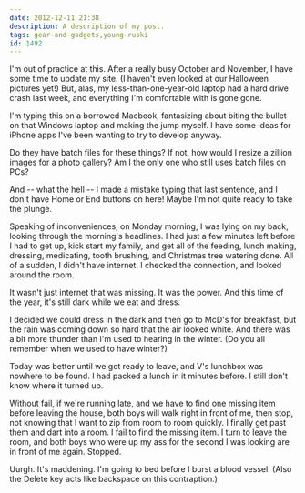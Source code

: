 ```yaml
---
date: 2012-12-11 21:38
description: A description of my post.
tags: gear-and-gadgets,young-ruski
id: 1492
---
```

I'm out of practice at this.  After a really busy October and November, I have some time to update my site.  (I haven't even looked at our Halloween pictures yet!)  But, alas, my less-than-one-year-old laptop had a hard drive crash last week, and everything I'm comfortable with is gone gone.

I'm typing this on a borrowed Macbook, fantasizing about biting the bullet on that Windows laptop and making the jump myself.  I have some ideas for iPhone apps I've been wanting to try to develop anyway.
<!--more-->
Do they have batch files for these things?  If not, how would I resize a zillion images for a photo gallery?  Am I the only one who still uses batch files on PCs?

And -- what the hell -- I made a mistake typing that last sentence, and I don't have Home or End buttons on here!  Maybe I'm not quite ready to take the plunge.

Speaking of inconveniences, on Monday morning, I was lying on my back, looking through the morning's headlines.  I had just a few minutes left before I had to get up, kick start my family, and get all of the feeding, lunch making, dressing, medicating, tooth brushing, and Christmas tree watering done.  All of a sudden, I didn't have internet.  I checked the connection, and looked around the room.  

It wasn't just internet that was missing.  It was the power.  And this time of the year, it's still dark while we eat and dress.

I decided we could dress in the dark and then go to McD's for breakfast, but the rain was coming down so hard that the air looked white.  And there was a bit more thunder than I'm used to hearing in the winter.  (Do you all remember when we used to have winter?) 

Today was better until we got ready to leave, and V's lunchbox was nowhere to be found.  I had packed a lunch in it minutes before.  I still don't know where it turned up.

Without fail, if we're running late, and we have to find one missing item before leaving the house, both boys will walk right in front of me, then stop, not knowing that I want to zip from room to room quickly.  I finally get past them and dart into a room.  I fail to find the missing item.  I turn to leave the room, and both boys who were up my ass for the second I was looking are in front of me again.  Stopped.

Uurgh.  It's maddening.  I'm going to bed before I burst a blood vessel.  (Also the Delete key acts like backspace on this contraption.)

